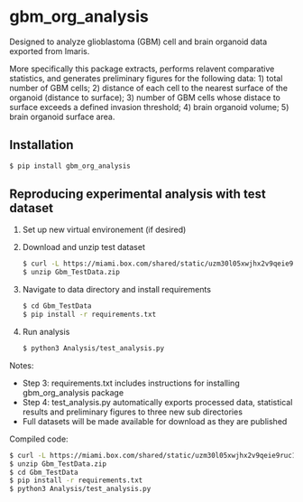 # gbm_org_analysis

Designed to analyze glioblastoma (GBM) cell and brain organoid data exported from Imaris.

More specifically this package extracts, performs relavent comparative statistics, and generates preliminary figures for the following data: 1) total number of GBM cells; 2) distance of each cell to the nearest surface of the organoid (distance to surface); 3) number of GBM cells whose distace to surface exceeds a defined invasion threshold; 4) brain organoid volume; 5) brain organoid surface area.

## Installation

```zsh
$ pip install gbm_org_analysis
```

## Reproducing experimental analysis with test dataset

1. Set up new virtual environement (if desired)

2. Download and unzip test dataset

    ```zsh
    $ curl -L https://miami.box.com/shared/static/uzm30l05xwjhx2v9qeie9ruc12siz00f.zip --output Gbm_TestData.zip
    $ unzip Gbm_TestData.zip
    ```

3. Navigate to data directory and install requirements

    ```zsh
    $ cd Gbm_TestData
    $ pip install -r requirements.txt
    ```

4. Run analysis

    ```zsh
    $ python3 Analysis/test_analysis.py
    ```

Notes:
* Step 3: requirements.txt includes instructions for installing gbm_org_analysis package
* Step 4: test_analysis.py automatically exports processed data, statistical results and preliminary figures to three new sub directories
* Full datasets will be made available for download as they are published

Compiled code:

```zsh
$ curl -L https://miami.box.com/shared/static/uzm30l05xwjhx2v9qeie9ruc12siz00f.zip --output Gbm_TestData.zip
$ unzip Gbm_TestData.zip
$ cd Gbm_TestData
$ pip install -r requirements.txt
$ python3 Analysis/test_analysis.py
```

